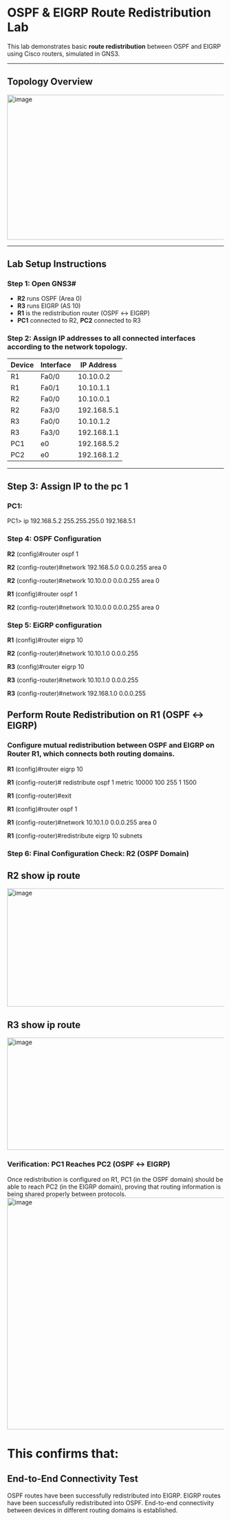 # OSPF & EIGRP Route Redistribution Lab

This lab demonstrates basic **route redistribution** between OSPF and EIGRP using Cisco routers, simulated in GNS3.

---

## Topology Overview
<img width="1047" height="337" alt="image" src="https://github.com/user-attachments/assets/0d859d2b-e040-4fa9-9ec4-97e542240956" />


---

##  Lab Setup Instructions

### Step 1: Open GNS3#

- **R2** runs OSPF (Area 0)
- **R3** runs EIGRP (AS 10)
- **R1** is the redistribution router (OSPF ↔ EIGRP)
- **PC1** connected to R2, **PC2** connected to R3

### Step 2: Assign IP addresses to all connected interfaces according to the network topology.

| Device | Interface   | IP Address       |
|--------|-------------|------------------|
| R1     | Fa0/0       | 10.10.0.2        |
| R1     | Fa0/1       | 10.10.1.1        |
| R2     | Fa0/0       | 10.10.0.1        |
| R2     | Fa3/0       | 192.168.5.1      |
| R3     | Fa0/0       | 10.10.1.2        |
| R3     | Fa3/0       | 192.168.1.1      |
| PC1    | e0          | 192.168.5.2      |
| PC2    | e0          | 192.168.1.2      |


---

## Step 3: Assign IP to the pc 1

### PC1:
PC1> ip 192.168.5.2 255.255.255.0 192.168.5.1


### Step 4: OSPF Configuration
**R2** (config)#router ospf 1

**R2** (config-router)#network 192.168.5.0 0.0.0.255 area 0

**R2** (config-router)#network 10.10.0.0 0.0.0.255 area 0

**R1** (config)#router ospf 1

**R2** (config-router)#network 10.10.0.0 0.0.0.255 area 0

### Step 5: EiGRP configuration
**R1** (config)#router eigrp 10

**R2** (config-router)#network 10.10.1.0 0.0.0.255

**R3** (config)#router eigrp 10

**R3** (config-router)#network 10.10.1.0 0.0.0.255

**R3** (config-router)#network 192.168.1.0 0.0.0.255

## Perform Route Redistribution on R1 (OSPF ↔ EIGRP)

### Configure mutual redistribution between OSPF and EIGRP on Router R1, which connects both routing domains.
**R1** (config)#router eigrp 10

**R1** (config-router)# redistribute ospf 1 metric 10000 100 255 1 1500

**R1** (config-router)#exit

**R1** (config)#router ospf 1

**R1** (config-router)#network 10.10.1.0 0.0.0.255 area 0

**R1** (config-router)#redistribute eigrp 10 subnets



### Step 6: Final Configuration Check: R2 (OSPF Domain)
## R2 show ip route

<img width="776" height="275" alt="image" src="https://github.com/user-attachments/assets/1594f22d-310b-48b9-b01c-fd89b7ce3c14" />

## R3 show ip route

<img width="745" height="261" alt="image" src="https://github.com/user-attachments/assets/c1bcb021-6acc-47b3-ba1f-91c196b4e5ae" />

### Verification: PC1 Reaches PC2 (OSPF ↔ EIGRP)
Once redistribution is configured on R1, PC1 (in the OSPF domain) should be able to reach PC2 (in the EIGRP domain), proving that routing information is being shared properly between protocols.
<img width="1359" height="539" alt="image" src="https://github.com/user-attachments/assets/b2ca7479-db44-4e85-842a-63a6b23b989e" />

# This confirms that:
## End-to-End Connectivity Test
OSPF routes have been successfully redistributed into EIGRP.
EIGRP routes have been successfully redistributed into OSPF.
End-to-end connectivity between devices in different routing domains is established.
